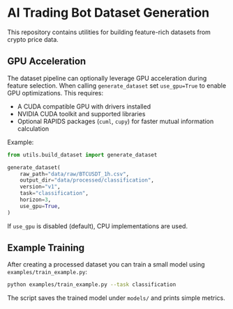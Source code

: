 # AI Trading Bot Dataset Generation

This repository contains utilities for building feature-rich datasets from crypto price data.

## GPU Acceleration

The dataset pipeline can optionally leverage GPU acceleration during feature
selection. When calling `generate_dataset` set `use_gpu=True` to enable GPU
optimizations. This requires:

- A CUDA compatible GPU with drivers installed
- NVIDIA CUDA toolkit and supported libraries
- Optional RAPIDS packages (`cuml`, `cupy`) for faster mutual information
  calculation

Example:

```python
from utils.build_dataset import generate_dataset

generate_dataset(
    raw_path="data/raw/BTCUSDT_1h.csv",
    output_dir="data/processed/classification",
    version="v1",
    task="classification",
    horizon=3,
    use_gpu=True,
)
```

If `use_gpu` is disabled (default), CPU implementations are used.

## Example Training

After creating a processed dataset you can train a small model using
`examples/train_example.py`:

```bash
python examples/train_example.py --task classification
```

The script saves the trained model under `models/` and prints simple metrics.

